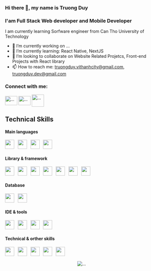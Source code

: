 ### Hi there 👋, my name is Truong Duy

<h3 >I'am Full Stack Web developer and Mobile Developer</h3>


I am currently learning Sorfware engineer from Can Tho University of Technology


- 🔭 I’m currently working on ...
- 🌱 I’m currently learning: React Native, NextJS
- 👯 I’m looking to collaborate on Website Related Projetcs, Front-end Projects with React library
- 📫 How to reach me: truongduy.vithanhcity@gmail.com, truongduy.dev@gmail.com

<h3 align="left">Connect with me:</h3>

<a href="https://github.com/truongduy.28" target="blank"><img align="center" src="https://raw.githubusercontent.com/rahuldkjain/github-profile-readme-generator/master/src/images/icons/Social/github.svg" alt="..." height="30" width="40" /></a>
<a href="https://fb.com/truongduy.dev" target="blank"><img align="center" src="https://raw.githubusercontent.com/rahuldkjain/github-profile-readme-generator/master/src/images/icons/Social/facebook.svg" alt="..." height="30" width="40" /></a> 
<a href="mailto: truongduy.vithanhcity@gmail.com" target="blank"><img align="center" src="https://flat-icons.com/wp-content/uploads/2022/07/Gmail-Icon-Aesthetic.png" alt="..." height="40" width="40" /></a> 


## Technical Skills


<h4> Main languages </h4>
<p> 
  <img src="https://img.shields.io/badge/-HTML5-cecece?style=flat&logo=HTML5" height="30px"> &nbsp;
  <img src="https://img.shields.io/badge/-CSS-cecece?style=flat&logo=CSS3&logoColor=1572B6" height="30px"> &nbsp;
  <img src="https://img.shields.io/badge/-JavaScript-cecece?style=flat&logo=javascript" height="30px"> &nbsp;
  <img src="https://img.shields.io/badge/-PHP-cecece?style=flat&logo=php" height="30px"> &nbsp;
</p>

<h4> Library & framework</h4>
<p> 
  <img src="https://img.shields.io/badge/-Bootstrap-cecece?style=flat&logo=bootstrap" height="30px"> &nbsp;
  <img src="https://img.shields.io/badge/-jQuery-cecece?style=flat&logo=jquery&logoColor=1572B6" height="30px"> &nbsp;
  <img src="https://img.shields.io/badge/-React_Native-cecece?style=flat&logo=react" height="30px"> &nbsp;
  <img src="https://img.shields.io/badge/-ReactJS-cecece?style=flat&logo=react" height="30px"> &nbsp;
  <img src="https://img.shields.io/badge/-NodeJS-cecece?style=flat&logo=nodejs" height="30px"> &nbsp;
  <img src="https://img.shields.io/badge/-ExpressJS-cecece?style=flat&logo=express" height="30px"> &nbsp;
  <img src="https://img.shields.io/badge/-TailwindCSS-cecece?style=flat&logo=tailwind" height="30px"> &nbsp;
</p>

<h4> Database</h4>
<p> 
  <img src="https://img.shields.io/badge/-MySQL-cecece?style=flat&logo=mysql" height="30px"> &nbsp;
  <img src="https://img.shields.io/badge/-MongoDB-cecece?style=flat&logo=mongodb" height="30px"> &nbsp;
</p>

<h4> IDE & tools</h4>
<p> 
  <img src="https://img.shields.io/badge/-GitHub-cecece?style=flat&logo=git" height="30px"> &nbsp;
  <img src="https://img.shields.io/badge/-XamPP-cecece?style=flat&logo=xampp" height="30px"> &nbsp;
  <img src="https://img.shields.io/badge/-Visual_Studio_Code-cecece?style=flat&logo=visual-studio-code&logoColor=007ACC" height="30px"> &nbsp;
  <img src="https://img.shields.io/badge/-Android_Studio-cecece?style=flat&logo=android-studio" height="30px"> &nbsp;
</p>

<h4> Technical & orther skills</h4>
<p> 
  <img src="https://img.shields.io/badge/-C_C++-cecece?style=flat&logo=C&logoColor=005697" height="30px"> &nbsp;
  <img src="https://img.shields.io/badge/-C_Sharp-cecece?style=flat&logo=c-sharp&logoColor=7e2b93" height="30px"> &nbsp;
  <img src="https://img.shields.io/badge/-Java-cecece?style=flat&logo=java" height="30px"> &nbsp;
  <img src="https://img.shields.io/badge/-Python-cecece?style=flat&logo=python" height="30px"> &nbsp;
  <img src="https://img.shields.io/badge/-Arduino-cecece?style=flat&logo=arduino" height="30px"> &nbsp;

</p>

<p align="center"> <img src="https://komarev.com/ghpvc/?username=truongduy28&label=Profile%20views&color=0e75b6&style=flat" alt="..." /> </p>
